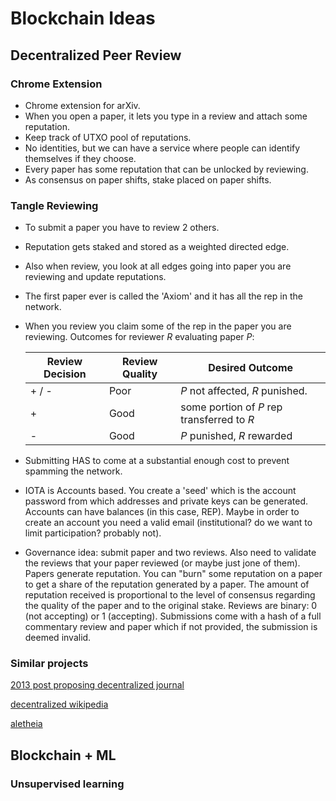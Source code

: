 # Blockchain Ideas

## Decentralized Peer Review

### Chrome Extension

* Chrome extension for arXiv.
* When you open a paper, it lets you type in a review and attach some reputation.
* Keep track of UTXO pool of reputations.
* No identities, but we can have a service where people can identify themselves if they choose.
* Every paper has some reputation that can be unlocked by reviewing.
* As consensus on paper shifts, stake placed on paper shifts.

### Tangle Reviewing

* To submit a paper you have to review 2 others.
* Reputation gets staked and stored as a weighted directed edge.
* Also when review, you look at all edges going into paper you are reviewing and update reputations.
* The first paper ever is called the 'Axiom' and it has all the rep in the network.
* When you review you claim some of the rep in the paper you are reviewing. Outcomes for reviewer $R$ evaluating paper $P$:

	| Review Decision | Review Quality| Desired Outcome |
	| ----------------| --------------| --------------- |
	| + / -        | Poor          |  $P$ not affected, $R$ punished.               |
	| +        | Good          |  some portion of $P$ rep transferred to $R$              |
	| -        | Good          |   $P$ punished, $R$ rewarded

	
* Submitting HAS to come at a substantial enough cost to prevent spamming the network.
* IOTA is Accounts based. You create a 'seed' which is the account password from which addresses and private keys can be generated. Accounts can have balances (in this case, REP). Maybe in order to create an account you need a valid email (institutional? do we want to limit participation? probably not).
* Governance idea: submit paper and two reviews. Also need to validate the reviews that your paper reviewed (or maybe just jone of them). Papers generate reputation. You can "burn" some reputation on a paper to get a share of the reputation generated by a paper. The amount of reputation received is proportional to the level of consensus regarding the quality of the paper and to the original stake. Reviews are binary: 0 (not accepting) or 1 (accepting). Submissions come with a hash of a full commentary review and paper which if not provided, the submission is deemed invalid.


### Similar projects

[2013 post proposing decentralized journal](https://lists.w3.org/Archives/Public/public-webpayments/2013Jan/0011.html)

[decentralized wikipedia](https://www.wired.com/story/everipedia-blockchain/)

[aletheia](https://github.com/aletheia-foundation)


## Blockchain + ML

### Unsupervised learning 
